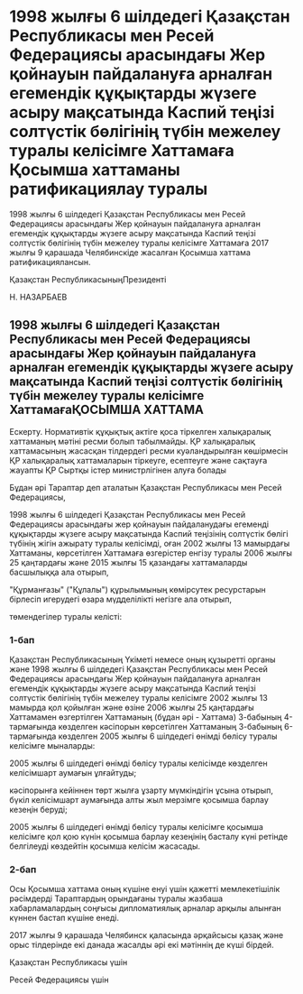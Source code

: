 # 1998 жылғы 6 шілдедегі Қазақстан Республикасы мен Ресей Федерациясы арасындағы Жер қойнауын пайдалануға арналған егемендік құқықтарды жүзеге асыру мақсатында Каспий теңізі солтүстік бөлігінің түбін межелеу туралы келісімге Хаттамаға Қосымша хаттаманы ратификациялау туралы

1998 жылғы 6 шілдедегі Қазақстан Республикасы мен Ресей Федерациясы арасындағы Жер қойнауын пайдалануға арналған егемендік құқықтарды жүзеге асыру мақсатында Каспий теңізі солтүстік бөлігінің түбін межелеу туралы келісімге Хаттамаға 2017 жылғы 9 қарашада Челябинскіде жасалған Қосымша хаттама ратификациялансын.

Қазақстан РеспубликасыныңПрезиденті

Н. НАЗАРБАЕВ

## 1998 жылғы 6 шілдедегі Қазақстан Республикасы мен Ресей Федерациясы арасындағы Жер қойнауын пайдалануға арналған егемендік құқықтарды жүзеге асыру мақсатында Каспий теңізі солтүстік бөлігінің түбін межелеу туралы келісімге ХаттамағаҚОСЫМША ХАТТАМА

Ескерту. Нормативтік құқықтық актіге қоса тіркелген халықаралық хаттаманың мәтіні ресми болып табылмайды. ҚР халықаралық хаттамасының жасасқан тілдердегі ресми куәландырылған көшірмесін ҚР халықаралық хаттамаларын тіркеуге, есептеуге және сақтауға жауапты ҚР Сыртқы істер министрлігінен алуға болады

Бұдан әрі Тараптар деп аталатын Қазақстан Республикасы мен Ресей Федерациясы,

1998 жылғы 6 шілдедегі Қазақстан Республикасы мен Ресей Федерациясы арасындағы жер қойнауын пайдаланудағы егеменді құқықтарды жүзеге асыру мақсатында Каспий теңізінің солтүстік бөлігі түбінің жігін ажырату туралы келісімді, оған 2002 жылғы 13 мамырдағы Хаттаманы, көрсетілген Хаттамаға өзгерістер енгізу туралы 2006 жылғы 25 қаңтардағы және 2015 жылғы 15 қазандағы хаттамаларды басшылыққа ала отырып,

"Құрманғазы" ("Құлалы") құрылымының көмірсутек ресурстарын бірлесіп игерудегі өзара мүдделілікті негізге ала отырып,

төмендегілер туралы келісті:

### 1-бап

Қазақстан Республикасының Үкіметі немесе оның құзыретті органы және 1998 жылғы 6 шілдедегі Қазақстан Республикасы мен Ресей Федерациясы арасындағы Жер қойнауын пайдалануға арналған егемендік құқықтарды жүзеге асыру мақсатында Каспий теңізі солтүстік бөлігінің түбін межелеу туралы келісімге 2002 жылғы 13 мамырда қол қойылған және өзіне 2006 жылғы 25 қаңтардағы Хаттамамен өзгертілген Хаттаманың (бұдан әрі - Хаттама) 3-бабының 4-тармағында көзделген кәсіпорын көрсетілген Хаттаманың 3-бабының 6-тармағында көзделген 2005 жылғы 6 шілдедегі өнімді бөлісу туралы келісімге мыналарды:

2005 жылғы 6 шілдедегі өнімді бөлісу туралы келісімде көзделген келісімшарт аумағын ұлғайтуды;

кәсіпорынға кейіннен төрт жылға ұзарту мүмкіндігін ұсына отырып, бүкіл келісімшарт аумағында алты жыл мерзімге қосымша барлау кезеңін беруді;

2005 жылғы 6 шілдедегі өнімді бөлісу туралы келісімге қосымша келісімге қол қою күнін қосымша барлау кезеңінің басталу күні ретінде белгілеуді көздейтін қосымша келісім жасасады.

### 2-бап

Осы Қосымша хаттама оның күшіне енуі үшін қажетті мемлекетішілік рәсімдерді Тараптардың орындағаны туралы жазбаша хабарламалардың соңғысы дипломатиялық арналар арқылы алынған күннен бастап күшіне енеді.

2017 жылғы 9 қарашада Челябинск қаласында әрқайсысы қазақ және орыс тілдерінде екі данада жасалды әрі екі мәтіннің де күші бірдей.

Қазақстан Республикасы үшін

Ресей Федерациясы үшін

